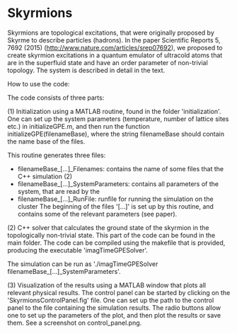 # Skyrmions

Skyrmions are topological excitations, that were originally proposed by Skyrme to describe particles (hadrons). In the paper Scientific Reports 5, 7692 (2015) (http://www.nature.com/articles/srep07692), we proposed to create skyrmion excitations in a quantum emulator of ultracold atoms that are in the superfluid state and have an order parameter of non-trivial topology. The system is described in detail in the text.

How to use the code:

The code consists of three parts: 

(1) Initialization using a MATLAB routine, found in the folder 'initialization'. One can set up the system parameters (temperature, number of lattice sites etc.) in initializeGPE.m, and then run the function initializeGPE(filenameBase), where the string filenameBase should contain the name base of the files.

This routine generates three files: 
- filenameBase_[...]_Filenames: contains the name of some files that the C++ simulation (2)
- filenameBase_[...]_SystemParameters: contains all parameters of the system, that are read by the 
- filenameBase_[...]_RunFile: runfile for running the simulation on the cluster
The beginning of the files '[...]' is set up by this routine, and contains some of the relevant parameters (see paper).

(2) C++ solver that calculates the ground state of the skyrmion in the topologically non-trivial state. This part of the code can be found in the main folder.
The code can be compiled using the makefile that is provided, producing the executable 'imagTimeGPESolver'. 

The simulation can be run as './imagTimeGPESolver filenameBase_[...]_SystemParameters'.

(3) Visualization of the results using a MATLAB window that plots all relevant physical results. The control panel can be started by clicking on the 'SkyrmionsControlPanel.fig' file. One can set up the path to the control panel to the file containing the simulation results. The radio buttons allow one to set up the parameters of the plot, and then plot the results or save them. See a screenshot on control_panel.png.
